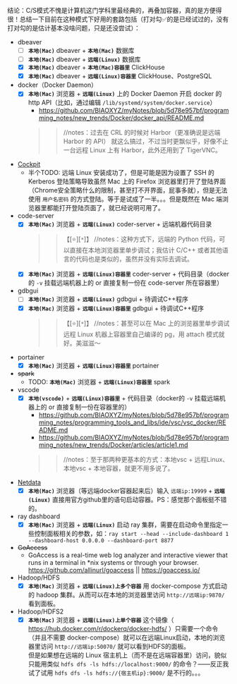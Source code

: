 
结论：C/S模式不愧是计算机这门学科里最经典的，再叠加容器，真的是方便得很！总结一下目前在这种模式下好用的套路包括（打对勾✅的是已经试过的，没有打对勾的是估计基本没啥问题，只是还没尝试）：
- dbeaver
  * [ ] **`本地(Mac)`** dbeaver + **`本地(Mac)`** 数据库
  * [ ] **`本地(Mac)`** dbeaver + **`远端(Linux)`** 数据库
  * [x] **`本地(Mac)`** dbeaver + **`本地(Mac)容器里`** ClickHouse
  * [x] **`本地(Mac)`** dbeaver + **`远端(Linux)容器里`** ClickHouse、PostgreSQL
- docker（Docker Daemon）
  * [x] **`本地(Mac)`** 浏览器 + **`远端(Linux)`** 上的 Docker Daemon 开启 docker 的 http API（比如，通过编辑 `/lib/systemd/system/docker.service`）
    + https://github.com/BIAOXYZ/myNotes/blob/5d78e957bf/programming_notes/new_trends/Docker/docker_api/README.md
    >> //notes：过去在 CRL 的时候对 Harbor（更准确说是远端 Harbor 的 API） 就这么搞过，不过当时更飘似乎，好像不止一台远程 Linux 上有 Harbor，此外还用到了 TigerVNC。
- [Cockpit](https://cockpit-project.org/)
  * 半个TODO: 远端 Linux 安装成功了，但是可能是因为设置了 SSH 的 Kerberos 登陆策略导致虽然 Mac 上的 Firefox 浏览器里打开了登陆界面（Chrome安全策略什么的限制，甚至打不开界面，屁事多就），但是无法使用 `用户名密码` 的方式登陆。等于是试成了一半。。。但是既然在 Mac 端浏览器里都能打开登陆页面了，就已经说明可用了。
- code-server
  * [x] **`本地(Mac)`** 浏览器 + **`远端(Linux)`** coder-server + 远端机器代码目录
    >> 【[:star:][`*`]】 //notes：这种方式下，远端的 Python 代码，可以直接在本地浏览器里单步调试；我估计 C/C++ 或者其他语言的代码也是类似的，虽然并没有实际去调试。
  * [x] **`本地(Mac)`** 浏览器 + **`远端(Linux)容器里`** coder-server + 代码目录（docker的 `-v` 挂载远端机器上的 or 直接复制一份在 code-server 所在容器里）
- gdbgui
  * [ ] **`本地(Mac)`** 浏览器 + **`远端(Linux)`** gdbgui + 待调试C++程序
  * [x] **`本地(Mac)`** 浏览器 + **`远端(Linux)容器里`** gdbgui + 待调试C++程序
    >> 【[:star:][`*`]】 //notes：甚至可以在 Mac 上的浏览器里单步调试远程 Linux 机器上容器里自己编译的 pg，用 attach 模式就好。美滋滋～
- portainer
  * [x] **`本地(Mac)`** 浏览器 + **`远端(Linux)容器里`** portainer
- ~~spark~~
  * TODO: **`本地(Mac)`** 浏览器 + **`远端(Linux)容器里`** spark
- vscode
  * [x] **`本地(vscode)`** + **`远端(Linux)容器里`** + 代码目录（docker的 `-v` 挂载远端机器上的 or 直接复制一份在容器里的）
    + https://github.com/BIAOXYZ/myNotes/blob/5d78e957bf/programming_notes/programming_tools_and_libs/ide/vsc/vsc_docker/README.md
    + https://github.com/BIAOXYZ/myNotes/blob/5d78e957bf/programming_notes/new_trends/Docker/articles/article1.md
    >> //notes：至于那两种更基本的方式：本地vsc + 远程Linux、本地vsc + 本地容器，就更不用多说了。
- [Netdata](https://github.com/netdata/netdata)
  * [x] **`本地(Mac)`** 浏览器（等远端docker容器起来后）输入 `远端ip:19999` + **`远端(Linux)`** 直接用官方github里的语句启动容器。PS：感觉那个面板挺不错的。
- ray dashboard
  * [x] **`本地(Mac)`** 浏览器 + **`远端(Linux)`** 启动 ray 集群，需要在启动命令里指定一些控制面板相关的参数，如：`ray start --head --include-dashboard 1 --dashboard-host 0.0.0.0 --dashboard-port 8877`
- ~~GoAccess~~
  * GoAccess is a real-time web log analyzer and interactive viewer that runs in a terminal in *nix systems or through your browser. https://github.com/allinurl/goaccess || https://goaccess.io/
- Hadoop/HDFS
  * [x] **`本地(Mac)`** 浏览器 + **`远端(Linux)上多个容器`** 用 docker-compose 方式启动的 hadoop 集群。从而可以在本地的浏览器里访问 `http://远端ip:9870/` 看到面板。
- Hadoop/HDFS2
  * [x] **`本地(Mac)`** 浏览器 + **`远端(Linux)上单个容器`** 这个镜像（ https://hub.docker.com/r/dockerq/docker-hdfs/ ）只需要一个命令（并且不需要 docker-compose）就可以在远端Linux启动，本地的浏览器里访问 `http://远端ip:50070/` 就可以看到HDFS的面板。 <br> 但是如果想在远端的 Linux 宿主机上（而不是在远端容器里）访问，貌似只能用类似 `hdfs dfs -ls hdfs://localhost:9000/` 的命令？——反正我试了试用 `hdfs dfs -ls hdfs://{宿主机ip}:9000/` 是不行的。。。

